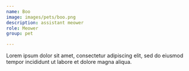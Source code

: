```yaml
---
name: Boo
image: images/pets/boo.png
description: assistant meower
role: Meower
group: pet

---
```


Lorem ipsum dolor sit amet, consectetur adipiscing elit, sed do eiusmod tempor incididunt ut labore et dolore magna aliqua.
